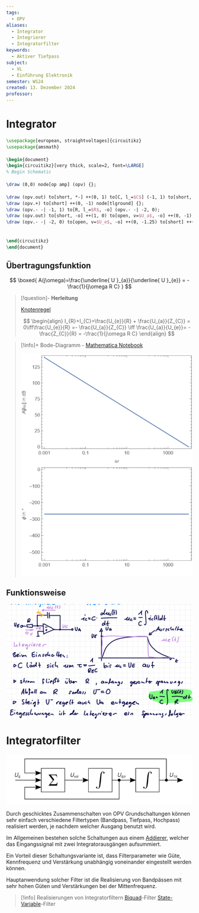 ```yaml
---
tags:
  - OPV
aliases:
  - Integrator
  - Integrierer
  - Integratorfilter
keywords:
  - Aktiver Tiefpass
subject:
  - VL
  - Einführung Elektronik
semester: WS24
created: 13. Dezember 2024
professor:
---
```

 

# Integrator

```tikz
\usepackage[european, straightvoltages]{circuitikz}
\usepackage{amsmath}

\begin{document}
\begin{circuitikz}[very thick, scale=2, font=\LARGE]
% Begin Schematic

\draw (0,0) node[op amp] (opv) {};

\draw (opv.out) to[short, *-] ++(0, 1) to[C, l_=$C$] (-1, 1) to[short, -*] (opv.- -| -1, 1) to[short] (opv.-);
\draw (opv.+) to[short] ++(0, -1) node[tlground] {};
\draw (opv.- -| -1, 1) to[R, l_=$R$, -o] (opv.- -| -2, 0);
\draw (opv.out) to[short, -o] ++(1, 0) to[open, v=$U_a$, -o] ++(0, -1) to[short] ++(0, -0.25) node[tlground] {};
\draw (opv.- -| -2, 0) to[open, v=$U_e$, -o] ++(0, -1.25) to[short] ++(0, -0.25) node[tlground] {};


\end{circuitikz}
\end{document}
```

## Übertragungsfunktion

$$
\boxed{ A(j\omega)=\frac{\underline{ U }_{a}}{\underline{ U }_{e}} = -\frac{1}{j\omega R C} }
$$

> [!question]- **Herleitung**
>
> [Knotenregel](../Elektrotechnik/Kirchhoffsche%20Regeln.md)
> 
> $$
> \begin{align}
> I_{R}+I_{C}=\frac{U_{e}}{R} + \frac{U_{a}}{Z_{C}} = 0\iff\frac{U_{e}}{R} =- \frac{U_{a}}{Z_{C}} \iff \frac{U_{a}}{U_{e}}= -\frac{Z_{C}}{R} = -\frac{1}{j\omega R C}
> \end{align}
> $$

> [!info]+ Bode-Diagramm - [Mathematica Notebook](Simulationen/OPV_Integrator.nb)
> 
> ![500](assets/OPV_Integrator_Bodeplot.png)                             

## Funktionsweise

![](assets/Pasted%20image%2020241213012458.png)

# Integratorfilter

![](assets/Pasted%20image%2020241213050705.png)

Durch geschicktes Zusammenschalten von OPV Grundschaltungen können sehr einfach verschiedene Filtertypen (Bandpass, Tiefpass, Hochpass) realisiert werden, je nachdem welcher Ausgang benutzt wird.

Im Allgemeinen bestehen solche Schaltungen aus einem [Addierer](OPV-Addierer.md), welcher das Eingangssignal mit zwei Integratorausgängen aufsummiert. 

Ein Vorteil dieser Schaltungsvariante ist, dass Filterparameter wie Güte, Kennfrequenz und Verstärkung unabhängig voneinander eingestellt werden können.

Hauptanwendung solcher Filter ist die Realisierung von Bandpässen mit sehr hohen Güten und Verstärkungen bei der Mittenfrequenz.

> [!info] Realisierungen von Integratorfiltern
> [Biquad](Biquad%20Filter%20Topologie.md)-Filter
> [State-Variable](State-Variable%20Topologie.md)-Filter
